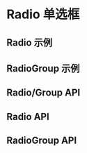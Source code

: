 # Radio 单选框

<!--@include: ../checkbox/parts/common.md-->

## Radio 示例

<!--@include: ../checkbox/parts/demo-option.md-->

## RadioGroup 示例

<!--@include: ../checkbox/parts/demo-group.md-->

## Radio/Group API

<!--@include: ../checkbox/parts/api-common.md-->

## Radio API

<!--@include: ../checkbox/parts/api-option.md-->

## RadioGroup API

<!--@include: ../checkbox/parts/api-group.md-->
